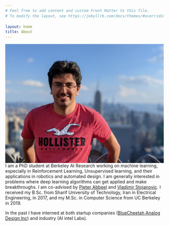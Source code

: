 ```yaml
---
# Feel free to add content and custom Front Matter to this file.
# To modify the layout, see https://jekyllrb.com/docs/themes/#overriding-theme-defaults

layout: home
title: About
---
```

<div class="image-cropper">
    <img class="wall_image" src="/assets/img/wall.JPG"
         alt="personal pic"
         style="float: right; margin-left: 10px;" />
</div>
I am a PhD student at Berkeley AI Research working on machine learning, especially in Reinforcement Learning, Unsupervised learning, and their applications in robotics and automated design. I am generally interested in problems where deep learning algorithms can get applied and make breakthroughs. I am co-advised by <a href="https://people.eecs.berkeley.edu/~pabbeel/" target="_blank">Pieter Abbeel</a> and 
<a href="https://www2.eecs.berkeley.edu/Faculty/Homepages/vlada.html" target="_blank">Vladimir Stojanovic</a>. 
<!-- 
My current research lies at the intersection of AI and 
Integrated Circuit Design. In this area we try to incorporate/build Machine Learning tools to automate analog circuit
design to realize “no human in the loop” design flows. This demands sample efficient machine
learning algorithms due to the difficulty of obtaining data.
 -->
I received my B.Sc. from Sharif University of Technology, Iran in Electrical Engineering, in 2017, and my M.Sc. in Computer Science from UC Berkeley in 2019.
<!-- 
In my journey in PhD I realized I am very interested in deep learning. Plus the fact that I had a solid background in
optimization, linear algebra and probability and statistics, so I decided to work on something 
that leverages my undergrad knowledge and build an automation system that
circuit designers really care about.  
 -->

In the past I have interned at both startup companies (<a href="https://www.bcanalog.com/" target="_blank">BlueCheetah Analog Design Inc</a>) and industry (AI intel Labs).
<!--  am very much into entrepreneurship and startups. Currently, I am interning at a venture, spun out 
of UC Berkeley, called 
, where we develop analog IPs using our open 
source, agile, hardware design platform.  -->
